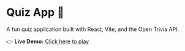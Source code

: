 # Quiz App 🎉

A fun quiz application built with React, Vite, and the Open Trivia API.

👉 **Live Demo:** [Click here to play](https://haidermughal934.github.io/Quiz-App/)
